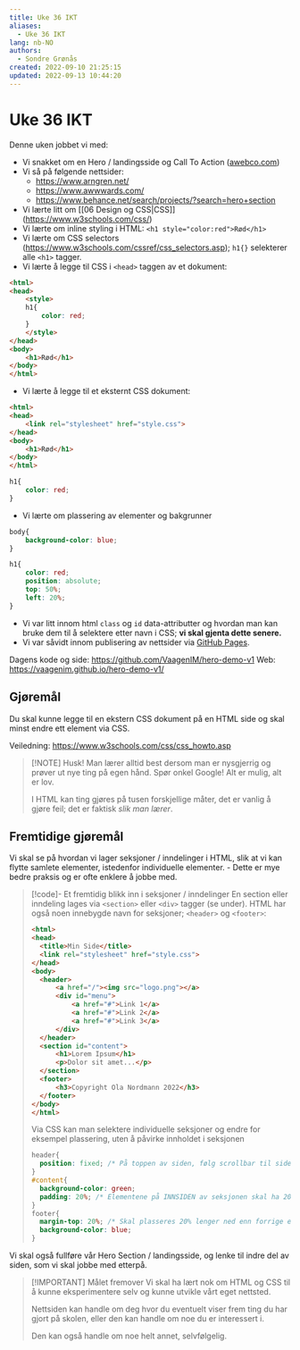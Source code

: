 ```yaml
---
title: Uke 36 IKT
aliases: 
  - Uke 36 IKT
lang: nb-NO
authors:
  - Sondre Grønås
created: 2022-09-10 21:25:15
updated: 2022-09-13 10:44:20
---
```

# Uke 36 IKT
Denne uken jobbet vi med:
- Vi snakket om en Hero / landingsside og Call To Action ([awebco.com](https://www.awebco.com/blog/hero-section/#:~:text=your%20own%20webpages.-,What%20is%20a%20Hero%20Section%3F,Why%20people%20should%20trust%20you))
- Vi så på følgende nettsider:
	- https://www.arngren.net/
	- https://www.awwwards.com/
	- https://www.behance.net/search/projects/?search=hero+section
- Vi lærte litt om [[06 Design og CSS|CSS]] (https://www.w3schools.com/css/)
- Vi lærte om inline styling i HTML: `<h1 style="color:red">Rød</h1>`
- Vi lærte om CSS selectors (https://www.w3schools.com/cssref/css_selectors.asp); `h1{}` selekterer alle `<h1>` tagger.
- Vi lærte å legge til CSS i `<head>` taggen av et dokument:
```html
<html>
<head>
	<style>
	h1{
		color: red;
	}
	</style>
</head>
<body>
	<h1>Rød</h1>
</body>
</html>
```
- Vi lærte å legge til et eksternt CSS dokument:
```html title="index.html"
<html>
<head>
	<link rel="stylesheet" href="style.css">
</head>
<body>
	<h1>Rød</h1>
</body>
</html>
```
```css title="style.css"
h1{
	color: red;
}
```
- Vi lærte om plassering av elementer og bakgrunner
```css title="style.css"
body{
	background-color: blue;
}

h1{
	color: red;
	position: absolute;
	top: 50%;
	left: 20%;
}
```
- Vi var litt innom html `class` og `id` data-attributter og hvordan man kan bruke dem til å selektere etter navn i CSS; **vi skal gjenta dette senere.**
- Vi var såvidt innom publisering av nettsider via [GitHub Pages](https://pages.github.com/).

Dagens kode og side: https://github.com/VaagenIM/hero-demo-v1
Web: https://vaagenim.github.io/hero-demo-v1/

## Gjøremål
Du skal kunne legge til en ekstern CSS dokument på en HTML side og skal minst endre ett element via CSS.

Veiledning: https://www.w3schools.com/css/css_howto.asp

> [!NOTE] Husk!
> Man lærer alltid best dersom man er nysgjerrig og prøver ut nye ting på egen hånd. Spør onkel Google! Alt er mulig, alt er lov.
> 
> I HTML kan ting gjøres på tusen forskjellige måter, det er vanlig å gjøre feil; det er faktisk *slik man lærer*.

## Fremtidige gjøremål
Vi skal se på hvordan vi lager seksjoner / inndelinger i HTML, slik at vi kan flytte samlete elementer, istedenfor individuelle elementer. - Dette er mye bedre praksis og er ofte enklere å jobbe med.

> [!code]- Et fremtidig blikk inn i seksjoner / inndelinger
> En section eller inndeling lages via `<section>` eller `<div>` tagger (se under). HTML har også noen innebygde navn for seksjoner; `<header>` og `<footer>`:
> ```html title="index.html"
> <html>
> <head>
> 	<title>Min Side</title>
> 	<link rel="stylesheet" href="style.css">
> </head>
> <body>
> 	<header>
> 		<a href="/"><img src="logo.png"></a>
> 		<div id="menu">
> 			<a href="#">Link 1</a>
> 			<a href="#">Link 2</a>
> 			<a href="#">Link 3</a>
> 		</div>
> 	</header>
> 	<section id="content">
> 		<h1>Lorem Ipsum</h1>
> 		<p>Dolor sit amet...</p>
> 	</section>
> 	<footer>
> 		<h3>Copyright Ola Nordmann 2022</h3>
> 	</footer>
> </body>
> </html>
> ```
> Via CSS kan man selektere individuelle seksjoner og endre for eksempel plassering, uten å påvirke innholdet i seksjonen
> ```css title="style.css"
> header{
> 	position: fixed; /* På toppen av siden, følg scrollbar til siden */
> }
> #content{
> 	background-color: green;
> 	padding: 20%; /* Elementene på INNSIDEN av seksjonen skal ha 20% innrykk på siden (marg i boka) */
> }
> footer{
> 	margin-top: 20%; /* Skal plasseres 20% lenger ned enn forrige element (UTSIDEN) (#content) */
> 	background-color: blue;
> }
> ```



Vi skal også fullføre vår Hero Section / landingsside, og lenke til indre del av siden, som vi skal jobbe med etterpå.

> [!IMPORTANT] Målet fremover
> Vi skal ha lært nok om HTML og CSS til å kunne eksperimentere selv og kunne utvikle vårt eget nettsted. 
> 
> Nettsiden kan handle om deg hvor du eventuelt viser frem ting du har gjort på skolen, eller den kan handle om noe du er interessert i. 
> 
> Den kan også handle om noe helt annet, selvfølgelig.


